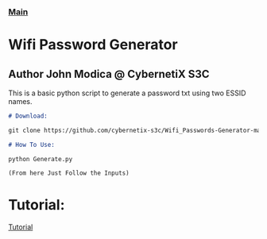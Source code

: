 ### [Main](https://CybernetiX-S3C.github.io)

# Wifi Password Generator
## Author John Modica @ CybernetiX S3C

This is a basic python script to generate a password txt using two ESSID names.

```markdown
# Download:

git clone https://github.com/cybernetix-s3c/Wifi_Passwords-Generator-master

# How To Use:

python Generate.py

(From here Just Follow the Inputs)
```

# Tutorial:
[Tutorial](https://www.youtube.com/watch?v=Fyw_10EEee0)

